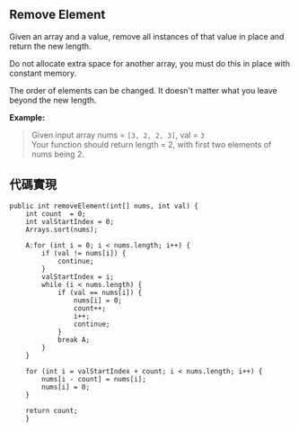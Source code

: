 ## Remove Element

Given an array and a value, remove all instances of that value in place and return the new length.

Do not allocate extra space for another array, you must do this in place with constant memory.

The order of elements can be changed. It doesn't matter what you leave beyond the new length.

**Example:**
> Given input array nums = ``[3, 2, 2, 3]``, val = ``3``   
> Your function should return length = 2, with first two elements of nums being 2.


## 代碼實現

```
public int removeElement(int[] nums, int val) {
	int count  = 0;
	int valStartIndex = 0;
	Arrays.sort(nums);
	
	A:for (int i = 0; i < nums.length; i++) {
		if (val != nums[i]) {
			continue;
		}
		valStartIndex = i;
		while (i < nums.length) {
			if (val == nums[i]) {
				nums[i] = 0;
				count++;
				i++;
				continue;
			}
			break A;
		}
	}
	
	for (int i = valStartIndex + count; i < nums.length; i++) {
		nums[i - count] = nums[i];
		nums[i] = 0;
	}
	
	return count;
	}
```
